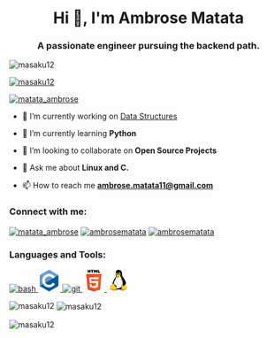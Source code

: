 <h1 align="center">Hi 👋, I'm Ambrose Matata</h1>
<h3 align="center">A passionate engineer pursuing the backend path.</h3>

<p align="left"> <img src="https://komarev.com/ghpvc/?username=masaku12&label=Profile%20views&color=0e75b6&style=flat" alt="masaku12" /> </p>

<p align="left"> <a href="https://github.com/ryo-ma/github-profile-trophy"><img src="https://github-profile-trophy.vercel.app/?username=masaku12" alt="masaku12" /></a> </p>

<p align="left"> <a href="https://twitter.com/matata_ambrose" target="blank"><img src="https://img.shields.io/twitter/follow/matata_ambrose?logo=twitter&style=for-the-badge" alt="matata_ambrose" /></a> </p>

- 🔭 I’m currently working on [Data Structures](https://www.hackerrank.com/domains/data-structures)

- 🌱 I’m currently learning **Python**

- 👯 I’m looking to collaborate on **Open Source Projects**

- 💬 Ask me about **Linux and C.**

- 📫 How to reach me **ambrose.matata11@gmail.com**

<h3 align="left">Connect with me:</h3>
<p align="left">
<a href="https://twitter.com/MatataAmbrose" target="blank"><img align="center" src="https://raw.githubusercontent.com/rahuldkjain/github-profile-readme-generator/master/src/images/icons/Social/twitter.svg" alt="matata_ambrose" height="30" width="40" /></a>
<a href="https://linkedin.com/in/ambrosematata" target="blank"><img align="center" src="https://raw.githubusercontent.com/rahuldkjain/github-profile-readme-generator/master/src/images/icons/Social/linked-in-alt.svg" alt="ambrosematata" height="30" width="40" /></a>
<a href="https://stackoverflow.com/users/ambrosematata" target="blank"><img align="center" src="https://raw.githubusercontent.com/rahuldkjain/github-profile-readme-generator/master/src/images/icons/Social/stack-overflow.svg" alt="ambrosematata" height="30" width="40" /></a>
</p>

<h3 align="left">Languages and Tools:</h3>
<p align="left"> <a href="https://www.gnu.org/software/bash/" target="_blank" rel="noreferrer"> <img src="https://www.vectorlogo.zone/logos/gnu_bash/gnu_bash-icon.svg" alt="bash" width="40" height="40"/> </a> <a href="https://www.cprogramming.com/" target="_blank" rel="noreferrer"> <img src="https://raw.githubusercontent.com/devicons/devicon/master/icons/c/c-original.svg" alt="c" width="40" height="40"/> </a> <a href="https://git-scm.com/" target="_blank" rel="noreferrer"> <img src="https://www.vectorlogo.zone/logos/git-scm/git-scm-icon.svg" alt="git" width="40" height="40"/> </a> <a href="https://www.w3.org/html/" target="_blank" rel="noreferrer"> <img src="https://raw.githubusercontent.com/devicons/devicon/master/icons/html5/html5-original-wordmark.svg" alt="html5" width="40" height="40"/> </a> <a href="https://www.linux.org/" target="_blank" rel="noreferrer"> <img src="https://raw.githubusercontent.com/devicons/devicon/master/icons/linux/linux-original.svg" alt="linux" width="40" height="40"/> </a> </p>

<p><img align="left" src="https://github-readme-stats.vercel.app/api/top-langs?username=masaku12&show_icons=true&locale=en&layout=compact" alt="masaku12" /></p>

<p>&nbsp;<img align="center" src="https://github-readme-stats.vercel.app/api?username=masaku12&show_icons=true&locale=en" alt="masaku12" /></p>

<p><img align="center" src="https://github-readme-streak-stats.herokuapp.com/?user=masaku12&" alt="masaku12" /></p>






<!---
Masaku12/Masaku12 is a ✨ special ✨ repository because its `README.md` (this file) appears on your GitHub profile.
You can click the Preview link to take a look at your changes.
--->
